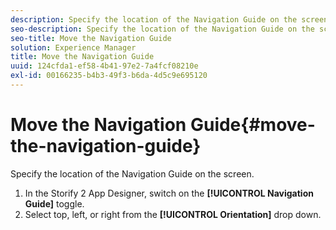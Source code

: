 ```yaml
---
description: Specify the location of the Navigation Guide on the screen.
seo-description: Specify the location of the Navigation Guide on the screen.
seo-title: Move the Navigation Guide
solution: Experience Manager
title: Move the Navigation Guide
uuid: 124cfda1-ef58-4b41-97e2-7a4fcf08210e
exl-id: 00166235-b4b3-49f3-b6da-4d5c9e695120
---
```

# Move the Navigation Guide{#move-the-navigation-guide}

Specify the location of the Navigation Guide on the screen.

1. In the Storify 2 App Designer, switch on the **[!UICONTROL Navigation Guide]** toggle.
1. Select top, left, or right from the **[!UICONTROL Orientation]** drop down.
